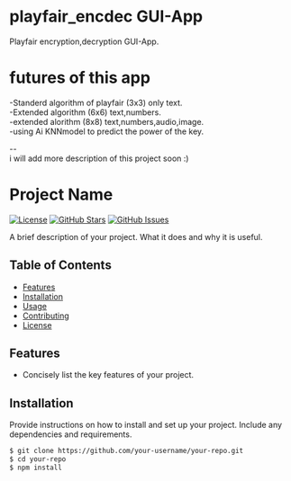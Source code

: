 # playfair_encdec GUI-App
Playfair encryption,decryption GUI-App.<br>

# futures of this app
-Standerd algorithm of playfair (3x3) only text.<br>
-Extended algorithm (6x6) text,numbers.<br>
-extended alorithm (8x8) text,numbers,audio,image.<br>
-using Ai KNNmodel to predict the power of the key.<br>

--<br>
i will add more description of this project soon :)

# Project Name

[![License](https://img.shields.io/badge/license-MIT-blue.svg)](LICENSE)
[![GitHub Stars](https://img.shields.io/github/stars/marwaneldesouki/playfair_encdec-app.svg)](https://github.com/marwaneldesouki/playfair_encdec-app/stargazers)
[![GitHub Issues](https://img.shields.io/github/issues/marwaneldesouki/playfair_encdec-app.svg)](https://github.com/marwaneldesouki/playfair_encdec-app/issues)

A brief description of your project. What it does and why it is useful.

## Table of Contents

- [Features](#features)
- [Installation](#installation)
- [Usage](#usage)
- [Contributing](#contributing)
- [License](#license)

## Features

- Concisely list the key features of your project.

## Installation

Provide instructions on how to install and set up your project. Include any dependencies and requirements.

```bash
$ git clone https://github.com/your-username/your-repo.git
$ cd your-repo
$ npm install

